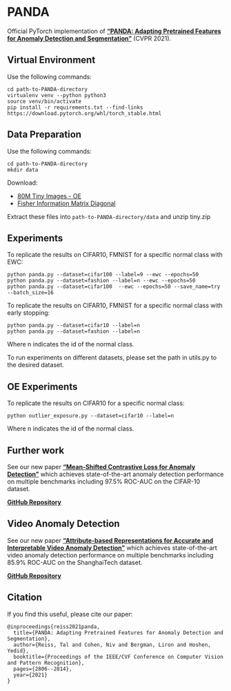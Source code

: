 # PANDA
Official PyTorch implementation of [**“PANDA: Adapting Pretrained Features for Anomaly Detection and Segmentation”**](https://arxiv.org/pdf/2010.05903.pdf) (CVPR 2021).

## Virtual Environment
Use the following commands:
```
cd path-to-PANDA-directory
virtualenv venv --python python3
source venv/bin/activate
pip install -r requirements.txt --find-links https://download.pytorch.org/whl/torch_stable.html
```

## Data Preparation
Use the following commands:
```
cd path-to-PANDA-directory
mkdir data
```

Download:
* [80M Tiny Images - OE](https://drive.google.com/file/d/16c8-ofOnN5l7hmWp--WBCx3LIKXwHHuf/view?usp=sharing)
* [Fisher Information Matrix Diagonal](https://drive.google.com/file/d/12PTw4yNqp6bgCHj94vcowwb37m81rvpY/view?usp=sharing)

Extract these files into `path-to-PANDA-directory/data` and unzip tiny.zip

## Experiments
To replicate the results on CIFAR10, FMNIST for a specific normal class with EWC:
```
python panda.py --dataset=cifar100 --label=9 --ewc --epochs=50
python panda.py --dataset=fashion --label=n --ewc --epochs=50
python panda.py --dataset=cifar100  --ewc --epochs=50 --save_name=try --batch_size=16
```
To replicate the results on CIFAR10, FMNIST for a specific normal class with early stopping:
```
python panda.py --dataset=cifar10 --label=n
python panda.py --dataset=fashion --label=n
```
Where n indicates the id of the normal class.

To run experiments on different datasets, please set the path in utils.py to the desired dataset.

## OE Experiments
To replicate the results on CIFAR10 for a specific normal class:
```
python outlier_exposure.py --dataset=cifar10 --label=n
```
Where n indicates the id of the normal class.

## Further work
See our new paper [**“Mean-Shifted Contrastive Loss for Anomaly Detection”**](https://arxiv.org/pdf/2106.03844.pdf) which achieves state-of-the-art anomaly detection performance on multiple benchmarks including 97.5% ROC-AUC on the CIFAR-10 dataset.

[**GitHub Repository**](https://github.com/talreiss/Mean-Shifted-Anomaly-Detection)

## Video Anomaly Detection
See our new paper [**“Attribute-based Representations for Accurate and Interpretable Video Anomaly Detection”**](https://arxiv.org/pdf/2212.00789.pdf) which achieves state-of-the-art video anomaly detection performance on multiple benchmarks including 85.9% ROC-AUC on the ShanghaiTech dataset.

[**GitHub Repository**](https://github.com/talreiss/Accurate-Interpretable-VAD)

## Citation
If you find this useful, please cite our paper:
```
@inproceedings{reiss2021panda,
  title={PANDA: Adapting Pretrained Features for Anomaly Detection and Segmentation},
  author={Reiss, Tal and Cohen, Niv and Bergman, Liron and Hoshen, Yedid},
  booktitle={Proceedings of the IEEE/CVF Conference on Computer Vision and Pattern Recognition},
  pages={2806--2814},
  year={2021}
}
```
